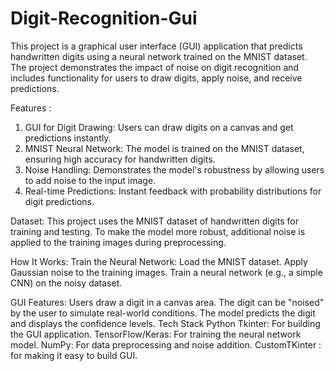 # Digit-Recognition-Gui
This project is a graphical user interface (GUI) application that predicts handwritten digits using a neural network trained on the MNIST dataset. The project demonstrates the impact of noise on digit recognition and includes functionality for users to draw digits, apply noise, and receive predictions.

Features : 
1. GUI for Digit Drawing: Users can draw digits on a canvas and get predictions instantly.
2. MNIST Neural Network: The model is trained on the MNIST dataset, ensuring high accuracy for handwritten digits.
3. Noise Handling: Demonstrates the model's robustness by allowing users to add noise to the input image.
4. Real-time Predictions: Instant feedback with probability distributions for digit predictions.

Dataset:
This project uses the MNIST dataset of handwritten digits for training and testing. To make the model more robust, additional noise is applied to the training images during preprocessing.

How It Works:
Train the Neural Network:
Load the MNIST dataset.
Apply Gaussian noise to the training images.
Train a neural network (e.g., a simple CNN) on the noisy dataset.

GUI Features:
Users draw a digit in a canvas area.
The digit can be "noised" by the user to simulate real-world conditions.
The model predicts the digit and displays the confidence levels.
Tech Stack
Python
Tkinter: For building the GUI application.
TensorFlow/Keras: For training the neural network model.
NumPy: For data preprocessing and noise addition.
CustomTKinter : for making it easy to build GUI.
